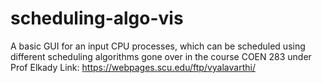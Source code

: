 # scheduling-algo-vis
A basic GUI for an input CPU processes, which can be scheduled using different scheduling algorithms gone over in the course COEN 283 under Prof Elkady
Link: https://webpages.scu.edu/ftp/vyalavarthi/
